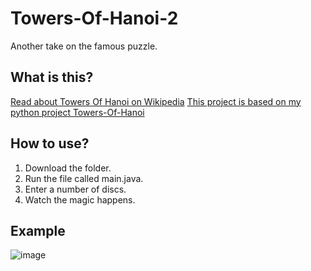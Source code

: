 # Towers-Of-Hanoi-2
Another take on the famous puzzle.

## What is this?

[Read about Towers Of Hanoi on Wikipedia](https://en.wikipedia.org/wiki/Tower_of_Hanoi)
[This project is based on my python project Towers-Of-Hanoi](https://github.com/paffon/Towers-Of-Hanoi)

## How to use?

1. Download the folder.
2. Run the file called main.java.
3. Enter a number of discs.
4. Watch the magic happens.

## Example

![image](https://user-images.githubusercontent.com/45170837/116002590-c0cd0200-a5fa-11eb-914b-7eabcaa80d22.png)
